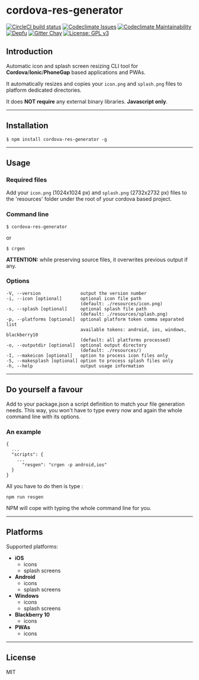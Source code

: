 # cordova-res-generator
[![CircleCI build status](https://img.shields.io/circleci/build/github/sebinbenjamin/cordova-res-generator.svg)](https://circleci.com/gh/sebinbenjamin/cordova-res-generator)
[![Codeclimate Issues](https://img.shields.io/codeclimate/issues/sebinbenjamin/cordova-res-generator.svg)](https://codeclimate.com/github/sebinbenjamin/cordova-res-generator/issues)
[![Codeclimate Maintainability](https://img.shields.io/codeclimate/maintainability-percentage/sebinbenjamin/cordova-res-generator.svg)](https://codeclimate.com/github/sebinbenjamin/cordova-res-generator/maintainability)
[![Depfu](https://badges.depfu.com/badges/e26d90ff99e9d1681c0e0029b003cb9f/overview.svg)](https://depfu.com/github/sebinbenjamin/cordova-res-generator?project_id=8520)
[![Gitter Chay](https://img.shields.io/gitter/room/sebinbenjamin/cordova-res-generator.svg?color=blue)](https://gitter.im/cordova-res-generator/community)
[![License: GPL v3](https://img.shields.io/badge/License-GPL%20v3-blue.svg)](https://www.gnu.org/licenses/gpl-3.0)

## Introduction

Automatic icon and splash screen resizing CLI tool for **Cordova**/**Ionic**/**PhoneGap** based applications and PWAs.

It automatically resizes and copies your ```icon.png``` and ```splash.png``` files to platform dedicated directories.

It does **NOT require** any external binary libraries. **Javascript only**.

---

## Installation

    $ npm install cordova-res-generator -g

---

## Usage

### Required files

Add your ```icon.png``` (1024x1024 px) and ```splash.png``` (2732x2732 px) files to the 'resources' folder under the root of your cordova based project.

### Command line

    $ cordova-res-generator

or

    $ crgen

**ATTENTION:** while preserving source files, it overwrites previous output if any.

### Options

    -V, --version               output the version number
    -i, --icon [optional]       optional icon file path
                                (default: ./resources/icon.png)
    -s, --splash [optional]     optional splash file path
                                (default: ./resources/splash.png)
    -p, --platforms [optional]  optional platform token comma separated list
                                available tokens: android, ios, windows, blackberry10
                                (default: all platforms processed)
    -o, --outputdir [optional]  optional output directory
                                (default: ./resources/)
    -I, --makeicon [optional]   option to process icon files only
    -S, --makesplash [optional] option to process splash files only
    -h, --help                  output usage information

---

## Do yourself a favour

Add to your package.json a script definition to match your file generation needs.
This way, you won't have to type every now and again the whole command line with its options.

### An example

    {
      ...
      "scripts": {
        ...
          "resgen": "crgen -p android,ios"
      }
    }

All you have to do then is type :

    npm run resgen

NPM will cope with typing the whole command line for you.

---

## Platforms

Supported platforms:

- **iOS**
  - icons
  - splash screens
- **Android**
  - icons
  - splash screens
- **Windows**
  - icons
  - splash screens
- **Blackberry 10**
  - icons
- **PWAs**
  - icons

---

## License

MIT
